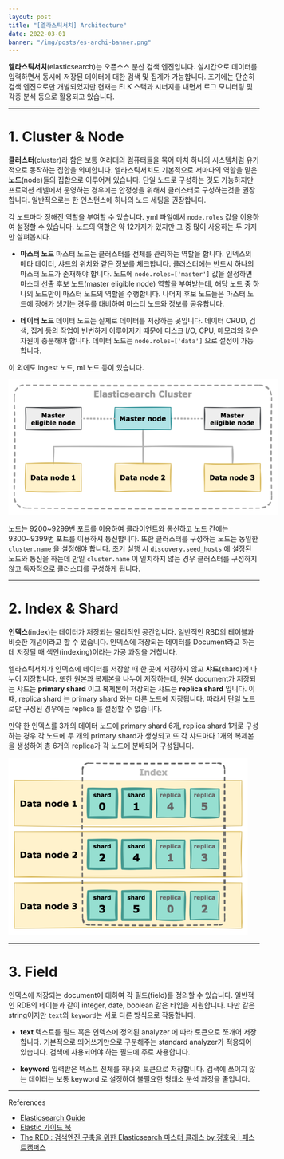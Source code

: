 ```yaml
---
layout: post
title: "[엘라스틱서치] Architecture"
date: 2022-03-01
banner: "/img/posts/es-archi-banner.png"
---
```


**엘라스틱서치**(elasticsearch)는 오픈소스 분산 검색 엔진입니다.
실시간으로 데이터를 입력하면서 동시에 저장된 데이터에 대한 검색 및 집계가 가능합니다.
초기에는 단순히 검색 엔진으로만 개발되었지만 현재는 ELK 스택과 시너지를 내면서 로그 모니터링 및 각종 분석 등으로 활용되고 있습니다.

---

# 1. Cluster & Node

**클러스터**(cluster)라 함은 보통 여러대의 컴퓨터들을 묶어 마치 하나의 시스템처럼 유기적으로 동작하는 집합을 의미합니다.
엘라스틱서치도 기본적으로 저마다의 역할을 맡은 **노드**(node)들의 집합으로 이루어져 있습니다.
단일 노드로 구성하는 것도 가능하지만 프로덕션 레벨에서 운영하는 경우에는 안정성을 위해서 클러스터로 구성하는것을 권장합니다.
일반적으로는 한 인스턴스에 하나의 노드 세팅을 권장합니다.

각 노드마다 정해진 역할을 부여할 수 있습니다.
yml 파일에서 `node.roles` 값을 이용하여 설정할 수 있습니다.
노드의 역할은 약 12가지가 있지만 그 중 많이 사용하는 두 가지만 살펴봅시다.

- **마스터 노드**
마스터 노드는 클러스터를 전체를 관리하는 역할을 합니다.
인덱스의 메타 데이터, 샤드의 위치와 같은 정보를 체크합니다.
클러스터에는 반드시 하나의 마스터 노드가 존재해야 합니다.
노드에 `node.roles=['master']` 값을 설정하면 마스터 선출 후보 노드(master eligible node) 역할을 부여받는데, 해당 노드 중 하나의 노드만이 마스터 노드의 역할을 수행합니다.
나머지 후보 노드들은 마스터 노드에 장애가 생기는 경우를 대비하여 마스터 노드와 정보를 공유합니다. 

- **데이터 노드** 
데이터 노드는 실제로 데이터를 저장하는 곳입니다.
데이터 CRUD, 검색, 집계 등의 작업이 빈번하게 이루어지기 때문에 디스크 I/O, CPU, 메모리와 같은 자원이 충분해야 합니다.
데이터 노드는 `node.roles=['data']` 으로 설정이 가능합니다.

이 외에도 ingest 노드, ml 노드 등이 있습니다.

<img src="/img/posts/es-archi-cluster.png" style="max-width:540px"/>

노드는 9200~9299번 포트를 이용하여 클라이언트와 통신하고 노드 간에는 9300~9399번 포트를 이용하셔 통신합니다.
또한 클러스터를 구성하는 노드는 동일한 `cluster.name` 을 설정해야 합니다.
초기 실행 시 `discovery.seed_hosts` 에 설정된 노드와 통신을 하는데 만일 `cluster.name` 이 일치하지 않는 경우 클러스터를 구성하지 않고 독자적으로 클러스터를 구성하게 됩니다.

---

# 2. Index & Shard

**인덱스**(index)는 데이터가 저장되는 물리적인 공간입니다. 일반적인 RBD의 테이블과 비슷한 개념이라고 할 수 있습니다.
인덱스에 저장되는 데이터를 Document라고 하는데 저장될 때 색인(indexing)이라는 가공 과정을 거칩니다.

엘라스틱서치가 인덱스에 데이터를 저장할 때 한 곳에 저장하지 않고 **샤드**(shard)에 나누어 저장합니다.
또한 원본과 복제본을 나누어 저장하는데, 원본 document가 저장되는 샤드는 **primary shard** 이고 복제본이 저장되는 샤드는 **replica shard** 입니다.
이때, replica shard 는 primary shard 와는 다른 노드에 저장됩니다.
따라서 단일 노드로만 구성된 경우에는 replica 를 설정할 수 없습니다.

만약 한 인덱스를 3개의 데이터 노드에 primary shard 6개, replica shard 1개로 구성하는 경우 각 노드에 두 개의 primary shard가 생성되고 또 각 샤드마다 1개의 복제본을 생성하여 총 6개의 replica가 각 노드에 분배되어 구성됩니다.

<img src="/img/posts/es-archi-shard.png" style="max-width:480px"/>

---

# 3. Field
인덱스에 저장되는 document에 대하여 각 필드(field)를 정의할 수 있습니다. 
일반적인 RDB의 테이블과 같이 integer, date, boolean 같은 타입을 지원합니다.
다만 같은 string이지만 `text`와 `keyword`는 서로 다른 방식으로 작동합니다.

- **text**
텍스트를 필드 혹은 인덱스에 정의된 analyzer 에 따라 토큰으로 쪼개어 저장합니다.
기본적으로 띄어쓰기만으로 구분해주는 standard analyzer가 적용되어 있습니다.
검색에 사용되어야 하는 필드에 주로 사용합니다.

- **keyword**
입력받은 텍스트 전체를 하나의 토큰으로 저장합니다.
검색에 쓰이지 않는 데이터는 보통 keyword 로 설정하여 불필요한 형태소 분석 과정을 줄입니다.

---

References

- [Elasticsearch Guide](https://www.elastic.co/guide/en/elasticsearch/reference/current/index.html)
- [Elastic 가이드 북](https://esbook.kimjmin.net/)
- [The RED : 검색엔진 구축을 위한 Elasticsearch 마스터 클래스 by 정호욱 | 패스트캠퍼스](https://fastcampus.co.kr/data_red_jhw)
